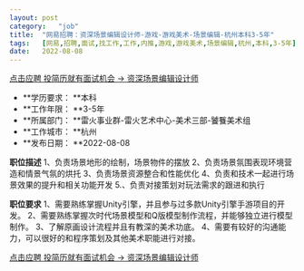 ```yaml
---
layout:	post
category:	"job"
title:	"网易招聘：资深场景编辑设计师-游戏-游戏美术-场景编辑-杭州本科3-5年"
tags:	[网易,招聘,面试,找工作,工作,内推,游戏,游戏美术,场景编辑,杭州,本科,3-5年]
date:	2022-08-08
---
```


[点击应聘 投简历就有面试机会 -> 资深场景编辑设计师](http://mobile.bole.netease.com/bole/boleDetail?id=34834&employeeId=346f03c3cda5f04c&key=all)



- **学历要求： **本科
- **工作年限： **3-5年
- **所属部门： **雷火事业群-雷火艺术中心-美术三部-饕餮美术组
- **工作城市： **杭州
- **发布日期： **2022-08-08



**职位描述**
1、负责场景地形的绘制，场景物件的摆放
2、负责场景氛围表现环境营造和情景气氛的烘托
3、负责场景资源整合和性能优化
4、负责和技术一起进行场景效果的提升和相关功能开发
5.、负责对接策划对玩法需求的跟进和执行



**职位要求**
1、需要熟练掌握Unity引擎，并且参与过多款Unity引擎手游项目的开发。
2、需要熟练掌握次时代场景模型和Q版模型制作流程，并能够独立进行模型制作。
3、了解原画设计流程并且有教深的美术功底。
4、需要有较好的沟通能力，可以很好的和程序策划及其他美术职能进行对接。



[点击应聘 投简历就有面试机会 -> 资深场景编辑设计师](http://mobile.bole.netease.com/bole/boleDetail?id=34834&employeeId=346f03c3cda5f04c&key=all)